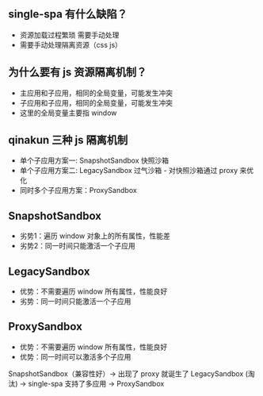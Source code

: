 ## single-spa 有什么缺陷？

- 资源加载过程繁琐 需要手动处理
- 需要手动处理隔离资源（css js）

## 为什么要有 js 资源隔离机制？

- 主应用和子应用，相同的全局变量，可能发生冲突
- 子应用和子应用，相同的全局变量，可能发生冲突
- 这里的全局变量主要指 window

## qinakun 三种 js 隔离机制

- 单个子应用方案一: SnapshotSandbox 快照沙箱
- 单个子应用方案二: LegacySandbox 过气沙箱 - 对快照沙箱通过 proxy 来优化
- 同时多个子应用方案：ProxySandbox 

## SnapshotSandbox

- 劣势1：遍历 window 对象上的所有属性，性能差
- 劣势2：同一时间只能激活一个子应用

## LegacySandbox

- 优势：不需要遍历 window 所有属性，性能良好
- 劣势：同一时间只能激活一个子应用

## ProxySandbox 

- 优势：不需要遍历 window 所有属性，性能良好
- 优势：同一时间可以激活多个子应用



SnapshotSandbox（兼容性好）-> 出现了 proxy 就诞生了 LegacySandbox (淘汰) -> single-spa 支持了多应用 -> ProxySandbox 

